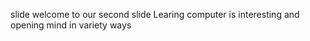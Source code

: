 slide
welcome to  our second slide
Learing computer is interesting and opening mind in variety ways
